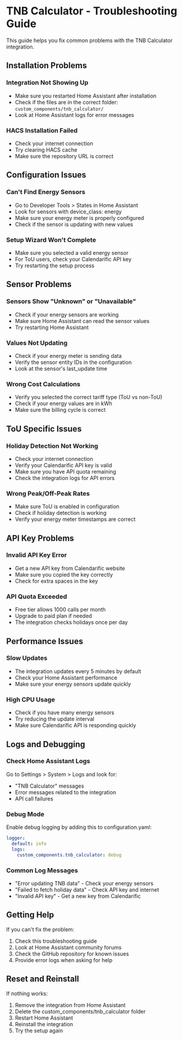 # TNB Calculator - Troubleshooting Guide

This guide helps you fix common problems with the TNB Calculator integration.

## Installation Problems

### Integration Not Showing Up
- Make sure you restarted Home Assistant after installation
- Check if the files are in the correct folder: `custom_components/tnb_calculator/`
- Look at Home Assistant logs for error messages

### HACS Installation Failed
- Check your internet connection
- Try clearing HACS cache
- Make sure the repository URL is correct

## Configuration Issues

### Can't Find Energy Sensors
- Go to Developer Tools > States in Home Assistant
- Look for sensors with device_class: energy
- Make sure your energy meter is properly configured
- Check if the sensor is updating with new values

### Setup Wizard Won't Complete
- Make sure you selected a valid energy sensor
- For ToU users, check your Calendarific API key
- Try restarting the setup process

## Sensor Problems

### Sensors Show "Unknown" or "Unavailable"
- Check if your energy sensors are working
- Make sure Home Assistant can read the sensor values
- Try restarting Home Assistant

### Values Not Updating
- Check if your energy meter is sending data
- Verify the sensor entity IDs in the configuration
- Look at the sensor's last_update time

### Wrong Cost Calculations
- Verify you selected the correct tariff type (ToU vs non-ToU)
- Check if your energy values are in kWh
- Make sure the billing cycle is correct

## ToU Specific Issues

### Holiday Detection Not Working
- Check your internet connection
- Verify your Calendarific API key is valid
- Make sure you have API quota remaining
- Check the integration logs for API errors

### Wrong Peak/Off-Peak Rates
- Make sure ToU is enabled in configuration
- Check if holiday detection is working
- Verify your energy meter timestamps are correct

## API Key Problems

### Invalid API Key Error
- Get a new API key from Calendarific website
- Make sure you copied the key correctly
- Check for extra spaces in the key

### API Quota Exceeded
- Free tier allows 1000 calls per month
- Upgrade to paid plan if needed
- The integration checks holidays once per day

## Performance Issues

### Slow Updates
- The integration updates every 5 minutes by default
- Check your Home Assistant performance
- Make sure your energy sensors update quickly

### High CPU Usage
- Check if you have many energy sensors
- Try reducing the update interval
- Make sure Calendarific API is responding quickly

## Logs and Debugging

### Check Home Assistant Logs
Go to Settings > System > Logs and look for:
- "TNB Calculator" messages
- Error messages related to the integration
- API call failures

### Debug Mode
Enable debug logging by adding this to configuration.yaml:
```yaml
logger:
  default: info
  logs:
    custom_components.tnb_calculator: debug
```

### Common Log Messages
- "Error updating TNB data" - Check your energy sensors
- "Failed to fetch holiday data" - Check API key and internet
- "Invalid API key" - Get a new key from Calendarific

## Getting Help

If you can't fix the problem:
1. Check this troubleshooting guide
2. Look at Home Assistant community forums
3. Check the GitHub repository for known issues
4. Provide error logs when asking for help

## Reset and Reinstall

If nothing works:
1. Remove the integration from Home Assistant
2. Delete the custom_components/tnb_calculator folder
3. Restart Home Assistant
4. Reinstall the integration
5. Try the setup again
